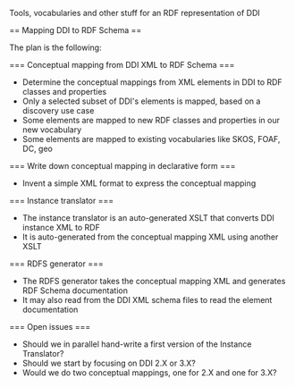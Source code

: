 Tools, vocabularies and other stuff for an RDF representation of DDI

== Mapping DDI to RDF Schema ==

The plan is the following:

=== Conceptual mapping from DDI XML to RDF Schema ===

* Determine the conceptual mappings from XML elements in DDI to RDF classes and properties
* Only a selected subset of DDI's elements is mapped, based on a discovery use case
* Some elements are mapped to new RDF classes and properties in our new vocabulary
* Some elements are mapped to existing vocabularies like SKOS, FOAF, DC, geo

=== Write down conceptual mapping in declarative form ===

* Invent a simple XML format to express the conceptual mapping

=== Instance translator ===

* The instance translator is an auto-generated XSLT that converts DDI instance XML to RDF
* It is auto-generated from the conceptual mapping XML using another XSLT

=== RDFS generator ===

* The RDFS generator takes the conceptual mapping XML and generates RDF Schema documentation
* It may also read from the DDI XML schema files to read the element documentation

=== Open issues ===

* Should we in parallel hand-write a first version of the Instance Translator?
* Should we start by focusing on DDI 2.X or 3.X?
* Would we do two conceptual mappings, one for 2.X and one for 3.X?
